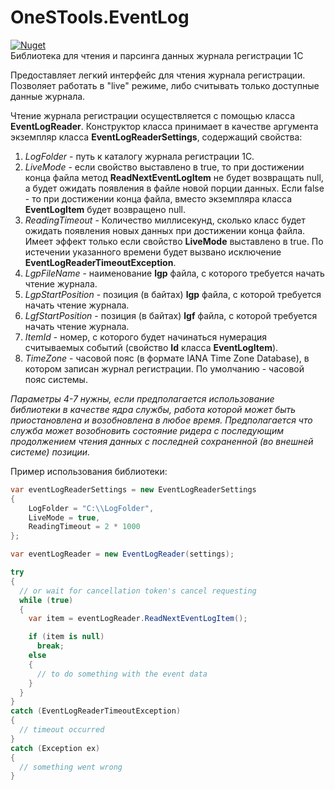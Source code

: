 # OneSTools.EventLog
[![Nuget](https://img.shields.io/nuget/v/OneSTools.EventLog)](https://www.nuget.org/packages/OneSTools.EventLog)<br>
Библиотека для чтения и парсинга данных журнала регистрации 1С

Предоставляет легкий интерфейс для чтения журнала регистрации. Позволяет работать в "live" режиме, либо считывать только доступные данные журнала.

Чтение журнала регистрации осуществляется с помощью класса **EventLogReader**. Конструктор класса принимает в качестве аргумента экземпляр класса **EventLogReaderSettings**, содержащий свойства:  
1. *LogFolder* - путь к каталогу журнала регистрации 1С.  
2. *LiveMode* - если свойство выставлено в true, то при достижении конца файла метод **ReadNextEventLogItem** не будет возвращать null, а будет ожидать появления в файле новой порции данных. Если false - то при достижении конца файла, вместо экземпляра класса **EventLogItem** будет возвращено null.
3. *ReadingTimeout* - Количество миллисекунд, сколько класс будет ожидать появления новых данных при достижении конца файла. Имеет эффект только если свойство **LiveMode** выставлено в true. По истечении указанного времени будет вызвано исключение **EventLogReaderTimeoutException**.  
4. *LgpFileName* - наименование **lgp** файла, с которого требуется начать чтение журнала.  
5. *LgpStartPosition* - позиция (в байтах) **lgp** файла, с которой требуется начать чтение журнала.  
6. *LgfStartPosition* - позиция (в байтах) **lgf** файла, с которой требуется начать чтение журнала.  
7. *ItemId* - номер, с которого будет начинаться нумерация считываемых событий (свойство **Id** класса **EventLogItem**).  
8. *TimeZone* - часовой пояс (в формате IANA Time Zone Database), в котором записан журнал регистрации. По умолчанию - часовой пояс системы.  

*Параметры 4-7 нужны, если предполагается использование библиотеки в качестве ядра службы, работа которой может быть приостановлена и возобновлена в любое время. Предполагается что служба может возобновить состояние ридера с последующим продолжением чтения данных с последней сохраненной (во внешней системе) позиции.*  

Пример использования библиотеки:  
```csharp
var eventLogReaderSettings = new EventLogReaderSettings
{
    LogFolder = "C:\\LogFolder",
    LiveMode = true,
    ReadingTimeout = 2 * 1000
};

var eventLogReader = new EventLogReader(settings);

try
{
  // or wait for cancellation token's cancel requesting
  while (true)
  {
    var item = eventLogReader.ReadNextEventLogItem();

    if (item is null)
      break;
    else
    {
      // to do something with the event data
    }
  } 
}
catch (EventLogReaderTimeoutException)
{
  // timeout occurred
}
catch (Exception ex)
{
  // something went wrong
}
```

